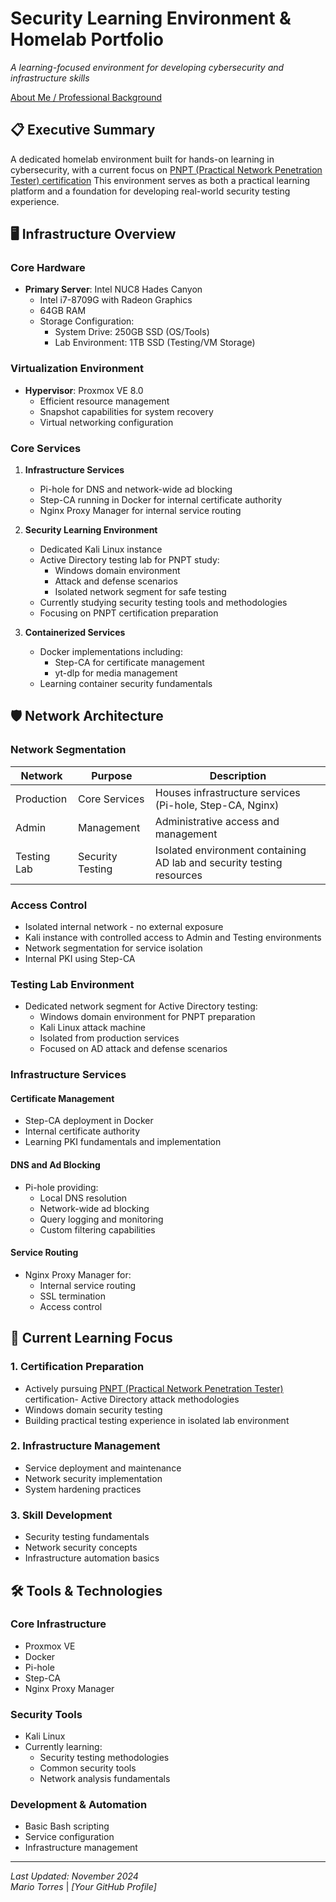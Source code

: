 # Security Learning Environment & Homelab Portfolio
*A learning-focused environment for developing cybersecurity and infrastructure skills*

[About Me / Professional Background](about.md)

## 📋 Executive Summary
A dedicated homelab environment built for hands-on learning in cybersecurity, with a current focus on [PNPT (Practical Network Penetration Tester) certification](https://certifications.tcm-sec.com/pnpt/) This environment serves as both a practical learning platform and a foundation for developing real-world security testing experience.

## 🖥️ Infrastructure Overview

### Core Hardware
- **Primary Server**: Intel NUC8 Hades Canyon
  - Intel i7-8709G with Radeon Graphics
  - 64GB RAM
  - Storage Configuration:
    - System Drive: 250GB SSD (OS/Tools)
    - Lab Environment: 1TB SSD (Testing/VM Storage)

### Virtualization Environment
- **Hypervisor**: Proxmox VE 8.0
  - Efficient resource management
  - Snapshot capabilities for system recovery
  - Virtual networking configuration

### Core Services
1. **Infrastructure Services**
   - Pi-hole for DNS and network-wide ad blocking
   - Step-CA running in Docker for internal certificate authority
   - Nginx Proxy Manager for internal service routing

2. **Security Learning Environment**
   - Dedicated Kali Linux instance
   - Active Directory testing lab for PNPT study:
     - Windows domain environment
     - Attack and defense scenarios
     - Isolated network segment for safe testing
   - Currently studying security testing tools and methodologies
   - Focusing on PNPT certification preparation

3. **Containerized Services**
   - Docker implementations including:
     - Step-CA for certificate management
     - yt-dlp for media management
   - Learning container security fundamentals

## 🛡️ Network Architecture

### Network Segmentation
| Network | Purpose | Description |
|---------|----------|-------------|
| Production | Core Services | Houses infrastructure services (Pi-hole, Step-CA, Nginx) |
| Admin | Management | Administrative access and management |
| Testing Lab | Security Testing | Isolated environment containing AD lab and security testing resources |

### Access Control
- Isolated internal network - no external exposure
- Kali instance with controlled access to Admin and Testing environments
- Network segmentation for service isolation
- Internal PKI using Step-CA

### Testing Lab Environment
- Dedicated network segment for Active Directory testing:
  - Windows domain environment for PNPT preparation
  - Kali Linux attack machine
  - Isolated from production services
  - Focused on AD attack and defense scenarios

### Infrastructure Services

#### Certificate Management
- Step-CA deployment in Docker
- Internal certificate authority
- Learning PKI fundamentals and implementation

#### DNS and Ad Blocking
- Pi-hole providing:
  - Local DNS resolution
  - Network-wide ad blocking
  - Query logging and monitoring
  - Custom filtering capabilities

#### Service Routing
- Nginx Proxy Manager for:
  - Internal service routing
  - SSL termination
  - Access control

## 🔬 Current Learning Focus

### 1. Certification Preparation
- Actively pursuing [PNPT (Practical Network Penetration Tester)](https://certifications.tcm-sec.com/pnpt/) certification- Active Directory attack methodologies
- Windows domain security testing
- Building practical testing experience in isolated lab environment

### 2. Infrastructure Management
- Service deployment and maintenance
- Network security implementation
- System hardening practices

### 3. Skill Development
- Security testing fundamentals
- Network security concepts
- Infrastructure automation basics

## 🛠️ Tools & Technologies

### Core Infrastructure
- Proxmox VE
- Docker
- Pi-hole
- Step-CA
- Nginx Proxy Manager

### Security Tools
- Kali Linux
- Currently learning:
  - Security testing methodologies
  - Common security tools
  - Network analysis fundamentals

### Development & Automation
- Basic Bash scripting
- Service configuration
- Infrastructure management

---
*Last Updated: November 2024*  
*Mario Torres* | *[Your GitHub Profile]*